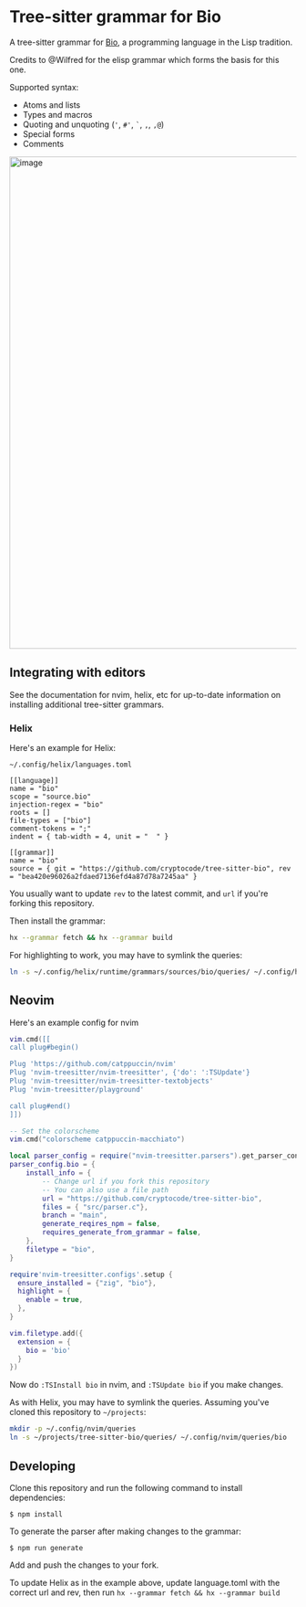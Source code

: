 # Tree-sitter grammar for Bio

A tree-sitter grammar for [Bio](https://github.com/cryptocode/bio), a programming language in the Lisp tradition.

Credits to @Wilfred for the elisp grammar which forms the basis for this one.

Supported syntax:

* Atoms and lists
* Types and macros
* Quoting and unquoting (`'`, `#'`, `` ` ``, `,`, `,@`)
* Special forms
* Comments

<img width="862" alt="image" src="https://github.com/user-attachments/assets/f617c238-1aa2-46c7-9f5e-b92624305470">

## Integrating with editors

See the documentation for nvim, helix, etc for up-to-date information on installing additional tree-sitter grammars.

### Helix
Here's an example for Helix:

`~/.config/helix/languages.toml`

```
[[language]]
name = "bio"
scope = "source.bio"
injection-regex = "bio"
roots = []
file-types = ["bio"]
comment-tokens = ";"
indent = { tab-width = 4, unit = "  " }

[[grammar]]
name = "bio"
source = { git = "https://github.com/cryptocode/tree-sitter-bio", rev = "bea420e96026a2fdaed7136efd4a87d78a7245aa" }
```

You usually want to update `rev` to the latest commit, and `url` if you're forking this repository.

Then install the grammar:

```bash
hx --grammar fetch && hx --grammar build
```

For highlighting to work, you may have to symlink the queries:

```bash
ln -s ~/.config/helix/runtime/grammars/sources/bio/queries/ ~/.config/helix/runtime/queries/bio
```

## Neovim

Here's an example config for nvim

```lua
vim.cmd([[
call plug#begin()

Plug 'https://github.com/catppuccin/nvim'
Plug 'nvim-treesitter/nvim-treesitter', {'do': ':TSUpdate'}
Plug 'nvim-treesitter/nvim-treesitter-textobjects'
Plug 'nvim-treesitter/playground'

call plug#end()
]])

-- Set the colorscheme
vim.cmd("colorscheme catppuccin-macchiato")

local parser_config = require("nvim-treesitter.parsers").get_parser_configs()
parser_config.bio = {
    install_info = {
        -- Change url if you fork this repository
        -- You can also use a file path
        url = "https://github.com/cryptocode/tree-sitter-bio",
        files = { "src/parser.c"},
        branch = "main",
        generate_reqires_npm = false,
        requires_generate_from_grammar = false,
    },
    filetype = "bio",
}

require'nvim-treesitter.configs'.setup {
  ensure_installed = {"zig", "bio"},
  highlight = {
    enable = true,
  },
}

vim.filetype.add({
  extension = {
    bio = 'bio'
  }
})
```

Now do `:TSInstall bio` in nvim, and `:TSUpdate bio` if you make changes.

As with Helix, you may have to symlink the queries. Assuming you've cloned this repository
to `~/projects`:

```bash
mkdir -p ~/.config/nvim/queries
ln -s ~/projects/tree-sitter-bio/queries/ ~/.config/nvim/queries/bio
```

## Developing

Clone this repository and run the following command to install dependencies:

```
$ npm install
```

To generate the parser after making changes to the grammar:

```
$ npm run generate
```

Add and push the changes to your fork.

To update Helix as in the example above, update language.toml with the correct url and rev, then run `hx --grammar fetch && hx --grammar build`
